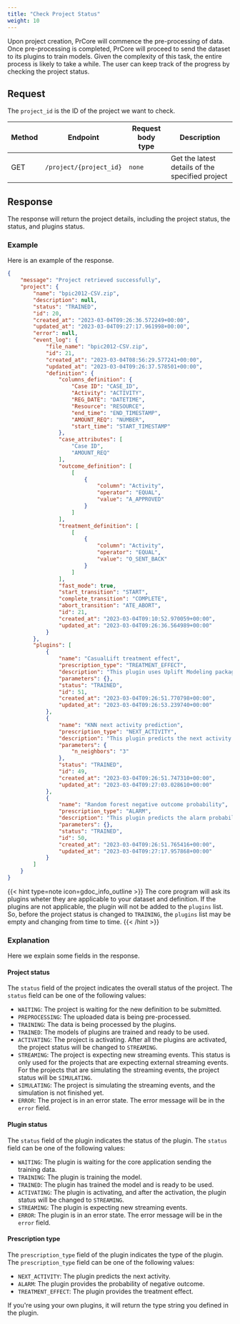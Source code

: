 ```yaml
---
title: "Check Project Status"
weight: 10
---
```


Upon project creation, PrCore will commence the pre-processing of data. Once pre-processing is completed, PrCore will proceed to send the dataset to its plugins to train models. Given the complexity of this task, the entire process is likely to take a while. The user can keep track of the progress by checking the project status.

## Request

The `project_id` is the ID of the project we want to check.

| Method | Endpoint | Request body type | Description |
| ------ | -------- | ----------------- | ----------- |
| GET | `/project/{project_id}` | `none` | Get the latest details of the specified project |

## Response

The response will return the project details, including the project status, the status, and plugins status.

### Example

Here is an example of the response.

```json
{
    "message": "Project retrieved successfully",
    "project": {
        "name": "bpic2012-CSV.zip",
        "description": null,
        "status": "TRAINED",
        "id": 20,
        "created_at": "2023-03-04T09:26:36.572249+00:00",
        "updated_at": "2023-03-04T09:27:17.961998+00:00",
        "error": null,
        "event_log": {
            "file_name": "bpic2012-CSV.zip",
            "id": 21,
            "created_at": "2023-03-04T08:56:29.577241+00:00",
            "updated_at": "2023-03-04T09:26:37.578501+00:00",
            "definition": {
                "columns_definition": {
                    "Case ID": "CASE_ID",
                    "Activity": "ACTIVITY",
                    "REG_DATE": "DATETIME",
                    "Resource": "RESOURCE",
                    "end_time": "END_TIMESTAMP",
                    "AMOUNT_REQ": "NUMBER",
                    "start_time": "START_TIMESTAMP"
                },
                "case_attributes": [
                    "Case ID",
                    "AMOUNT_REQ"
                ],
                "outcome_definition": [
                    [
                        {
                            "column": "Activity",
                            "operator": "EQUAL",
                            "value": "A_APPROVED"
                        }
                    ]
                ],
                "treatment_definition": [
                    [
                        {
                            "column": "Activity",
                            "operator": "EQUAL",
                            "value": "O_SENT_BACK"
                        }
                    ]
                ],
                "fast_mode": true,
                "start_transition": "START",
                "complete_transition": "COMPLETE",
                "abort_transition": "ATE_ABORT",
                "id": 21,
                "created_at": "2023-03-04T09:10:52.970059+00:00",
                "updated_at": "2023-03-04T09:26:36.564989+00:00"
            }
        },
        "plugins": [
            {
                "name": "CasualLift treatment effect",
                "prescription_type": "TREATMENT_EFFECT",
                "description": "This plugin uses Uplift Modeling package CasualLift to get the CATE and probability of outcome if treatment is applied or not",
                "parameters": {},
                "status": "TRAINED",
                "id": 51,
                "created_at": "2023-03-04T09:26:51.770798+00:00",
                "updated_at": "2023-03-04T09:26:53.239740+00:00"
            },
            {
                "name": "KNN next activity prediction",
                "prescription_type": "NEXT_ACTIVITY",
                "description": "This plugin predicts the next activity based on the KNN algorithm.",
                "parameters": {
                    "n_neighbors": "3"
                },
                "status": "TRAINED",
                "id": 49,
                "created_at": "2023-03-04T09:26:51.747310+00:00",
                "updated_at": "2023-03-04T09:27:03.028610+00:00"
            },
            {
                "name": "Random forest negative outcome probability",
                "prescription_type": "ALARM",
                "description": "This plugin predicts the alarm probability based on the random forest algorithm.",
                "parameters": {},
                "status": "TRAINED",
                "id": 50,
                "created_at": "2023-03-04T09:26:51.765416+00:00",
                "updated_at": "2023-03-04T09:27:17.957868+00:00"
            }
        ]
    }
}
```

{{< hint type=note icon=gdoc_info_outline >}}
The core program will ask its plugins wheter they are applicable to your dataset and definition. If the plugins are not applicable, the plugin will not be added to the `plugins` list. So, before the project status is changed to `TRAINING`, the `plugins` list may be empty and changing from time to time.
{{< /hint >}}

### Explanation

Here we explain some fields in the response.

#### Project status

The `status` field of the project indicates the overall status of the project. The `status` field can be one of the following values:

- `WAITING`: The project is waiting for the new definition to be submitted.
- `PREPROCESSING`: The uploaded data is being pre-processed.
- `TRAINING`: The data is being processed by the plugins.
- `TRAINED`: The models of plugins are trained and ready to be used.
- `ACTIVATING`: The project is activating. After all the plugins are activated, the project status will be changed to `STREAMING`.
- `STREAMING`: The project is expecting new streaming events. This status is only used for the projects that are expecting external streaming events. For the projects that are simulating the streaming events, the project status will be `SIMULATING`.
- `SIMULATING`: The project is simulating the streaming events, and the simulation is not finished yet.
- `ERROR`: The project is in an error state. The error message will be in the `error` field.

#### Plugin status

The `status` field of the plugin indicates the status of the plugin. The `status` field can be one of the following values:

- `WAITING`: The plugin is waiting for the core application sending the training data.
- `TRAINING`: The plugin is training the model.
- `TRAINED`: The plugin has trained the model and is ready to be used.
- `ACTIVATING`: The plugin is activating, and after the activation, the plugin status will be changed to `STREAMING`.
- `STREAMING`: The plugin is expecting new streaming events.
- `ERROR`: The plugin is in an error state. The error message will be in the `error` field.

#### Prescription type

The `prescription_type` field of the plugin indicates the type of the plugin. The `prescription_type` field can be one of the following values:

- `NEXT_ACTIVITY`: The plugin predicts the next activity.
- `ALARM`: The plugin provides the probability of negative outcome.
- `TREATMENT_EFFECT`: The plugin provides the treatment effect.

If you're using your own plugins, it will return the type string you defined in the plugin.
